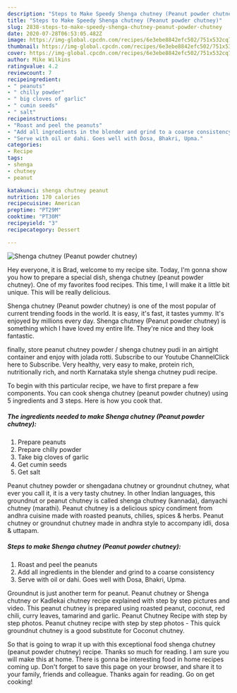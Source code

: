 ```yaml
---
description: "Steps to Make Speedy Shenga chutney (Peanut powder chutney)"
title: "Steps to Make Speedy Shenga chutney (Peanut powder chutney)"
slug: 2838-steps-to-make-speedy-shenga-chutney-peanut-powder-chutney
date: 2020-07-28T06:53:05.482Z
image: https://img-global.cpcdn.com/recipes/6e3ebe8842efc502/751x532cq70/shenga-chutney-peanut-powder-chutney-recipe-main-photo.jpg
thumbnail: https://img-global.cpcdn.com/recipes/6e3ebe8842efc502/751x532cq70/shenga-chutney-peanut-powder-chutney-recipe-main-photo.jpg
cover: https://img-global.cpcdn.com/recipes/6e3ebe8842efc502/751x532cq70/shenga-chutney-peanut-powder-chutney-recipe-main-photo.jpg
author: Mike Wilkins
ratingvalue: 4.2
reviewcount: 7
recipeingredient:
- " peanuts"
- " chilly powder"
- " big cloves of garlic"
- " cumin seeds"
- " salt"
recipeinstructions:
- "Roast and peel the peanuts"
- "Add all ingredients in the blender and grind to a coarse consistency"
- "Serve with oil or dahi. Goes well with Dosa, Bhakri, Upma."
categories:
- Recipe
tags:
- shenga
- chutney
- peanut

katakunci: shenga chutney peanut 
nutrition: 170 calories
recipecuisine: American
preptime: "PT29M"
cooktime: "PT30M"
recipeyield: "3"
recipecategory: Dessert

---
```



![Shenga chutney (Peanut powder chutney)](https://img-global.cpcdn.com/recipes/6e3ebe8842efc502/751x532cq70/shenga-chutney-peanut-powder-chutney-recipe-main-photo.jpg)

Hey everyone, it is Brad, welcome to my recipe site. Today, I'm gonna show you how to prepare a special dish, shenga chutney (peanut powder chutney). One of my favorites food recipes. This time, I will make it a little bit unique. This will be really delicious.

Shenga chutney (Peanut powder chutney) is one of the most popular of current trending foods in the world. It is easy, it's fast, it tastes yummy. It's enjoyed by millions every day. Shenga chutney (Peanut powder chutney) is something which I have loved my entire life. They're nice and they look fantastic.

finally, store peanut chutney powder / shenga chutney pudi in an airtight container and enjoy with jolada rotti. Subscribe to our Youtube ChannelClick here to Subscribe. Very healthy, very easy to make, protein rich, nutritionally rich, and north Karnataka style shenga chutney pudi recipe.


To begin with this particular recipe, we have to first prepare a few components. You can cook shenga chutney (peanut powder chutney) using 5 ingredients and 3 steps. Here is how you cook that.

<!--inarticleads1-->

##### The ingredients needed to make Shenga chutney (Peanut powder chutney):

1. Prepare  peanuts
1. Prepare  chilly powder
1. Take  big cloves of garlic
1. Get  cumin seeds
1. Get  salt


Peanut chutney powder or shengadana chutney or groundnut chutney, what ever you call it, it is a very tasty chutney. In other Indian languages, this groundnut or peanut chutney is called shenga chutney (kannada), danyachi chutney (marathi). Peanut chutney is a delicious spicy condiment from andhra cuisine made with roasted peanuts, chilies, spices &amp; herbs. Peanut chutney or groundnut chutney made in andhra style to accompany idli, dosa &amp; uttapam. 

<!--inarticleads2-->

##### Steps to make Shenga chutney (Peanut powder chutney):

1. Roast and peel the peanuts
1. Add all ingredients in the blender and grind to a coarse consistency
1. Serve with oil or dahi. Goes well with Dosa, Bhakri, Upma.


Groundnut is just another term for peanut. Peanut chutney or Shenga chutney or Kadlekai chutney recipe explained with step by step pictures and video. This peanut chutney is prepared using roasted peanut, coconut, red chili, curry leaves, tamarind and garlic. Peanut Chutney Recipe with step by step photos. Peanut chutney recipe with step by step photos - This quick groundnut chutney is a good substitute for Coconut chutney. 

So that is going to wrap it up with this exceptional food shenga chutney (peanut powder chutney) recipe. Thanks so much for reading. I am sure you will make this at home. There is gonna be interesting food in home recipes coming up. Don't forget to save this page on your browser, and share it to your family, friends and colleague. Thanks again for reading. Go on get cooking!
